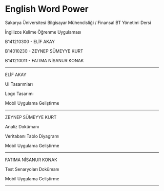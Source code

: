 # English Word Power
Sakarya Üniversitesi Bilgisayar Mühendisliği / Finansal BT Yönetimi Dersi

İngilizce Kelime Öğrenme Uygulaması

B141210300 - ELİF AKAY 

B14010230  -  ZEYNEP SÜMEYYE KURT

B141210011 - FATIMA NİSANUR KONAK 

__________________________________

ELİF AKAY

UI Tasarımları

Logo Tasarımı

Mobil Uygulama Geliştirme

___________________________________

ZEYNEP SÜMEYYE KURT

Analiz Dokümanı

Veritabanı Tablo Diyagramı

Mobil Uygulama Geliştirme

__________________________________

FATIMA NİSANUR KONAK

Test Senaryoları Dokümanı

Mobil Uygulama Geliştirme

__________________________________
